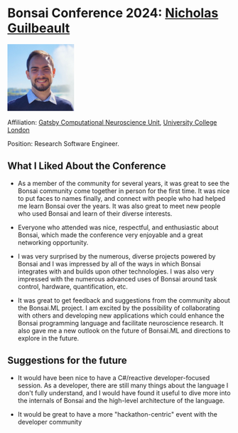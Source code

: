 # Bonsai Conference 2024: <a href="https://www.github.com/ncguilbeault">Nicholas Guilbeault

<img src="assets/NicholasGuilbeaultHeadshot.jpeg" heigth="150" width="150" /></a>

Affiliation: [Gatsby Computational Neuroscience Unit](https://www.ucl.ac.uk/gatsby/), [University College London](https://www.ucl.ac.uk/)

Position: Research Software Engineer.

## What I Liked About the Conference

* As a member of the community for several years, it was great to see the Bonsai community come together in person for the first time. It was nice to put faces to names finally, and connect with people who had helped me learn Bonsai over the years. It was also great to meet new people who used Bonsai and learn of their diverse interests.

* Everyone who attended was nice, respectful, and enthusiastic about Bonsai, which made the conference very enjoyable and a great networking opportunity. 

* I was very surprised by the numerous, diverse projects powered by Bonsai and I was impressed by all of the ways in which Bonsai integrates with and builds upon other technologies. I was also very impressed with the numerous advanced uses of Bonsai around task control, hardware, quantification, etc.

* It was great to get feedback and suggestions from the community about the Bonsai.ML project. I am excited by the possibility of collaborating with others and developing new applications which could enhance the Bonsai programming language and facilitate neuroscience research. It also gave me a new outlook on the future of Bonsai.ML and directions to explore in the future.

## Suggestions for the future

* It would have been nice to have a C#/reactive developer-focused session. As a developer, there are still many things about the language I don't fully understand, and I would have found it useful to dive more into the internals of Bonsai and the high-level architecture of the language.

* It would be great to have a more "hackathon-centric" event with the developer community